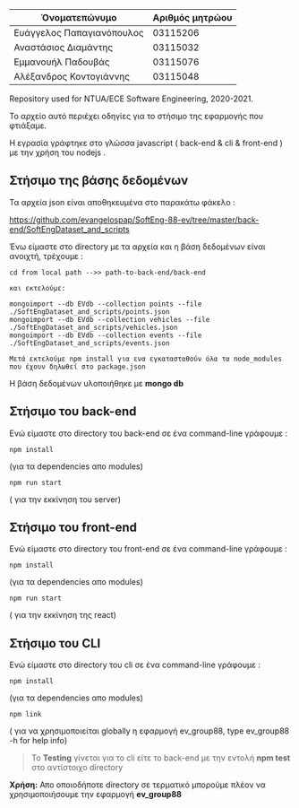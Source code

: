 Όνοματεπώνυμο  | Αριθμός μητρώου
------------ | -------------
Ευάγγελος Παπαγιανόπουλος | 03115206
Αναστάσιος Διαμάντης | 03115032
Εμμανουήλ Παδουβάς | 03115076
Αλέξανδρος Κοντογιάννης | 03115048

Repository used for NTUA/ECE Software Engineering, 2020-2021.

Το αρχείο αυτό περιέχει οδηγίες για το στήσιμο της εφαρμογής που φτιάξαμε.

Η εγρασία γράφτηκε στο γλώσσα javascript ( back-end & cli & front-end ) με την χρήση του nodejs .

## Στήσιμο της βάσης δεδομένων

Τα αρχεία json είναι αποθηκευμένα στο παρακάτω φάκελο :

https://github.com/evangelospap/SoftEng-88-ev/tree/master/back-end/SoftEngDataset_and_scripts


Ένω είμαστε στο directory με τα αρχεία και η βάση δεδομένων είναι ανοιχτή, τρέχουμε :
```
cd from local path -->> path-to-back-end/back-end

και εκτελούμε:

mongoimport --db EVdb --collection points --file ./SoftEngDataset_and_scripts/points.json
mongoimport --db EVdb --collection vehicles --file ./SoftEngDataset_and_scripts/vehicles.json
mongoimport --db EVdb --collection events --file ./SoftEngDataset_and_scripts/events.json

Μετά εκτελούμε npm install για ενα εγκατασταθούν όλα τα node_modules που έχουν δηλωθεί στο package.json
```
Η βάση δεδομένων υλοποιήθηκε με **mongo db**


## Στήσιμο του back-end
Ενώ είμαστε στο directory του back-end σε ένα command-line γράφουμε :
```
npm install
```
(για τα dependencies απο modules)
```
npm run start 
```
( για την εκκίνηση του server)

## Στήσιμο του front-end
Ενώ είμαστε στο directory του front-end σε ένα command-line γράφουμε :
```
npm install
```
(για τα dependencies απο modules)
```
npm run start 
```
( για την εκκίνηση της react)



## Στήσιμο του CLI 
Ενώ είμαστε στο directory του cli σε ένα command-line γράφουμε :
```
npm install
```
(για τα dependencies απο modules)
```
npm link
```
( για να χρησιμοποιείται globally η εφαρμογή ev_group88, type ev_group88 -h for help info)

> Το **Testing** γίνεται για το cli είτε το back-end με την εντολή **npm test** στο αντίστοιχο directory

 **Χρήση:** 
 Απο οποιοδήποτε directory σε τερματικό μπορούμε πλέον να χρησιμοποιήσουμε την εφαρμογή **ev_group88**
 
